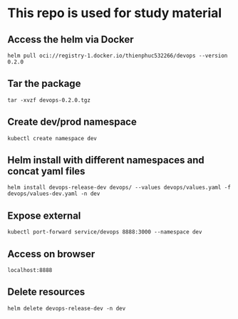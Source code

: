 # This repo is used for study material

## Access the helm via Docker

`helm pull oci://registry-1.docker.io/thienphuc532266/devops --version 0.2.0`

## Tar the package
`tar -xvzf devops-0.2.0.tgz`

## Create dev/prod namespace
```
kubectl create namespace dev
```

## Helm install with different namespaces and concat yaml files
`helm install devops-release-dev devops/ --values devops/values.yaml -f  devops/values-dev.yaml -n dev`

## Expose external
`kubectl port-forward service/devops 8888:3000 --namespace dev`

## Access on browser
`localhost:8888`

## Delete resources
`helm delete devops-release-dev -n dev`


